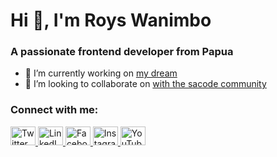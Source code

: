 <!DOCTYPE html>
<html lang="en">
<head>
  <meta charset="UTF-8">
  <title>Roys Wanimbo</title>
  <link rel="preconnect" href="https://fonts.googleapis.com">
  <link rel="preconnect" href="https://fonts.gstatic.com" crossorigin>
  <link href="https://fonts.googleapis.com/css2?family=Poppins:wght@400;600&display=swap" rel="stylesheet">
 
</head>
<body>

  <h1>Hi 👋, I'm Roys Wanimbo</h1>
  <h3>A passionate frontend developer from Papua</h3>

  <ul>
    <li>🔭 I’m currently working on <a href="https://github.com/royswanimbo" target="_blank">my dream</a></li>
    <li>👯 I’m looking to collaborate on <a href="http://www.sacode.web.id/" target="_blank">with the sacode community</a></li>
  </ul>

  <h3>Connect with me:</h3>
  <div class="social-icons">
    <a href="https://twitter.com/royswanimbo" target="_blank">
      <img src="https://raw.githubusercontent.com/rahuldkjain/github-profile-readme-generator/master/src/images/icons/Social/twitter.svg" alt="Twitter" height="30" width="40">
    </a>
    <a href="https://linkedin.com/in/royswanimbo" target="_blank">
      <img src="https://raw.githubusercontent.com/rahuldkjain/github-profile-readme-generator/master/src/images/icons/Social/linked-in-alt.svg" alt="LinkedIn" height="30" width="40">
    </a>
    <a href="https://fb.com/royswanimbo" target="_blank">
      <img src="https://raw.githubusercontent.com/rahuldkjain/github-profile-readme-generator/master/src/images/icons/Social/facebook.svg" alt="Facebook" height="30" width="40">
    </a>
    <a href="https://instagram.com/royswanimbo" target="_blank">
      <img src="https://raw.githubusercontent.com/rahuldkjain/github-profile-readme-generator/master/src/images/icons/Social/instagram.svg" alt="Instagram" height="30" width="40">
    </a>
    <a href="https://www.youtube.com/c/royswanimbo" target="_blank">
      <img src="https://raw.githubusercontent.com/rahuldkjain/github-profile-readme-generator/master/src/images/icons/Social/youtube.svg" alt="YouTube" height="30" width="40">
    </a>
  </div>

</body>
</html>
